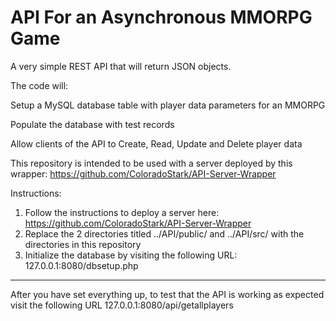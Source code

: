 # API For an Asynchronous MMORPG Game
A very simple REST API that will return JSON objects.  

The code will:

 Setup a MySQL database table with player data parameters for an MMORPG
 
 Populate the database with test records
 
 Allow clients of the API to Create, Read, Update and Delete player data
 
 
 
This repository is intended to be used with a server deployed by this wrapper: https://github.com/ColoradoStark/API-Server-Wrapper

Instructions:  

1. Follow the instructions to deploy a server here: https://github.com/ColoradoStark/API-Server-Wrapper
2. Replace the 2 directories titled ../API/public/ and ../API/src/ with the directories in this repository
3. Initialize the database by visiting the following URL: 127.0.0.1:8080/dbsetup.php

------------------------------------------------------------------------------------------------------

After you have set everything up, to test that the API is working as expected 
visit the following URL 127.0.0.1:8080/api/getallplayers
